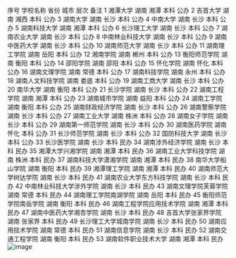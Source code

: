 序号	学校名称	省份	城市	层次	备注
1	湘潭大学	湖南	湘潭	本科	公办
2	吉首大学	湖南	湘西	本科	公办
3	湖南大学	湖南	长沙	本科	公办
4	中南大学	湖南	长沙	本科	公办
5	湖南科技大学	湖南	湘潭	本科	公办
6	长沙理工大学	湖南	长沙	本科	公办
7	湖南农业大学	湖南	长沙	本科	公办
8	中南林业科技大学	湖南	长沙	本科	公办
9	湖南中医药大学	湖南	长沙	本科	公办
10	湖南师范大学	湖南	长沙	本科	公办
11	湖南理工学院	湖南	岳阳	本科	公办
12	湘南学院	湖南	郴州	本科	公办
13	衡阳师范学院	湖南	衡阳	本科	公办
14	邵阳学院	湖南	邵阳	本科	公办
15	怀化学院	湖南	怀化	本科	公办
16	湖南文理学院	湖南	常德	本科	公办
17	湖南科技学院	湖南	永州	本科	公办
18	湖南人文科技学院	湖南	娄底	本科	公办
19	湖南工商大学	湖南	长沙	本科	公办
20	南华大学	湖南	衡阳	本科	公办
21	长沙学院	湖南	长沙	本科	公办
22	湖南工程学院	湖南	湘潭	本科	公办
23	湖南城市学院	湖南	益阳	本科	公办
24	湖南工学院	湖南	衡阳	本科	公办
25	湖南财政经济学院	湖南	长沙	本科	公办
26	湖南警察学院	湖南	长沙	本科	公办
27	湖南工业大学	湖南	株洲	本科	公办
28	湖南女子学院	湖南	长沙	本科	公办
29	湖南第一师范学院	湖南	长沙	本科	公办
30	湖南医药学院	湖南	怀化	本科	公办
31	长沙师范学院	湖南	长沙	本科	公办
32	国防科技大学	湖南	长沙	本科	公办
33	长沙医学院	湖南	长沙	本科	民办
34	湖南涉外经济学院	湖南	长沙	本科	民办
35	湘潭大学兴湘学院	湖南	湘潭	本科	民办
36	湖南工业大学科技学院	湖南	株洲	本科	民办
37	湖南科技大学潇湘学院	湖南	湘潭	本科	民办
38	南华大学船山学院	湖南	衡阳	本科	民办
39	湘潭理工学院	湖南	湘潭	本科	民办
40	湖南师范大学树达学院	湖南	长沙	本科	民办
41	湖南农业大学东方科技学院	湖南	长沙	本科	民办
42	中南林业科技大学涉外学院	湖南	长沙	本科	民办
43	湖南文理学院芙蓉学院	湖南	常德	本科	民办
44	湖南理工学院南湖学院	湖南	岳阳	本科	民办
45	衡阳师范学院南岳学院	湖南	衡阳	本科	民办
46	湖南工程学院应用技术学院	湖南	湘潭	本科	民办
47	湖南中医药大学湘杏学院	湖南	长沙	本科	民办
48	吉首大学张家界学院	湖南	张家界	本科	民办
49	长沙理工大学城南学院	湖南	长沙	本科	民办
50	湖南应用技术学院	湖南	常德	本科	民办
51	湖南信息学院	湖南	长沙	本科	民办
52	湖南交通工程学院	湖南	衡阳	本科	民办
53	湖南软件职业技术大学	湖南	湘潭	本科	民办
![image](https://github.com/logep/logep.github.io/assets/6442945/6c147bfc-2caa-4e0d-9d72-9b77235eaa0b)
